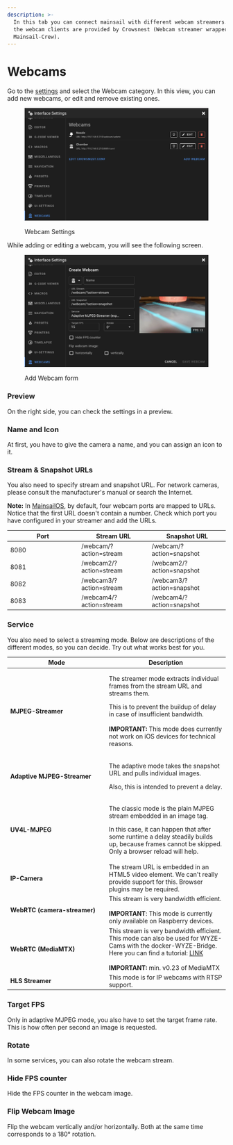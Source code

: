 ```yaml
---
description: >-
  In this tab you can connect mainsail with different webcam streamers. Some of
  the webcam clients are provided by Crowsnest (Webcam streamer wrapper from the
  Mainsail-Crew).
---
```


# Webcams

Go to the [settings](./) and select the Webcam category. In this view, you can add new webcams, or edit and remove existing ones.

<figure><img src="../../.gitbook/assets/image (48).png" alt=""><figcaption><p>Webcam Settings</p></figcaption></figure>

While adding or editing a webcam, you will see the following screen.

<figure><img src="../../.gitbook/assets/image (49).png" alt=""><figcaption><p>Add Webcam form</p></figcaption></figure>

### Preview

On the right side, you can check the settings in a preview.

### Name and Icon

At first, you have to give the camera a name, and you can assign an icon to it.

### Stream & Snapshot URLs

You also need to specify stream and snapshot URL. For network cameras, please consult the manufacturer's manual or search the Internet.

**Note:** In [MainsailOS](https://app.gitbook.com/o/O2j4rN2JOaGEeS1KBjXz/s/HZGYoL7ogomNyBLNEpEJ/), by default, four webcam ports are mapped to URLs. Notice that the first URL doesn't contain a number. Check which port you have configured in your streamer and add the URLs.

<table><thead><tr><th width="150">Port</th><th>Stream URL</th><th>Snapshot URL</th></tr></thead><tbody><tr><td>8080</td><td>/webcam/?action=stream</td><td>/webcam/?action=snapshot</td></tr><tr><td>8081</td><td>/webcam2/?action=stream</td><td>/webcam2/?action=snapshot</td></tr><tr><td>8082</td><td>/webcam3/?action=stream</td><td>/webcam3/?action=snapshot</td></tr><tr><td>8083</td><td>/webcam4/?action=stream</td><td>/webcam4/?action=snapshot</td></tr></tbody></table>

### Service

You also need to select a streaming mode. Below are descriptions of the different modes, so you can decide. Try out what works best for you.

<table><thead><tr><th width="213.55085622344592">Mode</th><th>Description</th></tr></thead><tbody><tr><td><strong>MJPEG-Streamer</strong></td><td><p>The streamer mode extracts individual frames from the stream URL and streams them. </p><p></p><p>This is to prevent the buildup of delay in case of insufficient bandwidth. <br><br><strong>IMPORTANT:</strong> This mode does currently not work on iOS devices for technical reasons.</p></td></tr><tr><td><strong>Adaptive MJPEG-Streamer</strong></td><td><p>The adaptive mode takes the snapshot URL and pulls individual images. </p><p></p><p>Also, this is intended to prevent a delay.</p></td></tr><tr><td><strong>UV4L-MJPEG</strong></td><td><p>The classic mode is the plain MJPEG stream embedded in an image tag. </p><p></p><p>In this case, it can happen that after some runtime a delay steadily builds up, because frames cannot be skipped. Only a browser reload will help.</p></td></tr><tr><td><strong>IP-Camera</strong></td><td>The stream URL is embedded in an HTML5 video element. We can't really provide support for this. Browser plugins may be required.</td></tr><tr><td><strong>WebRTC (camera-streamer)</strong></td><td>This stream is very bandwidth efficient.<br><br><strong>IMPORTANT</strong>: This mode is currently only available on Raspberry devices.</td></tr><tr><td><strong>WebRTC (MediaMTX)</strong></td><td>This stream is very bandwidth efficient. This mode can also be used for WYZE-Cams with the docker-WYZE-Bridge. Here you can find a tutorial: <a href="https://app.gitbook.com/s/qXE1OQLsr0XFNbT54RTY/faq/how-to-use-wyze-cams">LINK</a><br><br><strong>IMPORTANT:</strong> min. v0.23 of MediaMTX</td></tr><tr><td><strong>HLS Streamer</strong></td><td>This mode is for IP webcams with RTSP support.</td></tr></tbody></table>



### Target FPS

Only in adaptive MJPEG mode, you also have to set the target frame rate. This is how often per second an image is requested.

### Rotate

In some services, you can also rotate the webcam stream.

### Hide FPS counter

Hide the FPS counter in the webcam image.

### Flip Webcam Image

Flip the webcam vertically and/or horizontally. Both at the same time corresponds to a 180° rotation.
